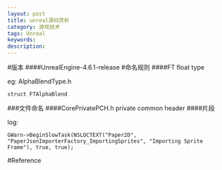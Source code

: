 ```yaml
---
layout: post
title: unreal源码赏析
category: 游戏技术
tags: Unreal
keywords: 
description: 
---
```

#版本
####UnrealEngine-4.6.1-release
#命名规则
####FT
float type

eg: AlphaBlendType.h

````
struct FTAlphaBlend
````
###文件命名
####CorePrivatePCH.h
private common header
####片段

log:

```
GWarn->BeginSlowTask(NSLOCTEXT("Paper2D", "PaperJsonImporterFactory_ImportingSprites", "Importing Sprite Frame"), true, true);
```

#Reference
